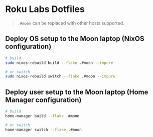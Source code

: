 # Roku Labs Dotfiles

> `.#moon` can be replaced with other hosts supported.

## Deploy OS setup to the Moon laptop (NixOS configuration)

```bash
# build
sudo nixos-rebuild build --flake .#moon --impure

# or switch
sudo nixos-rebuild switch --flake .#moon --impure
```

## Deploy user setup to the Moon laptop (Home Manager configuration)

```bash
# build
home-manager build --flake .#moon

# or switch
home-manager switch --flake .#moon
```

